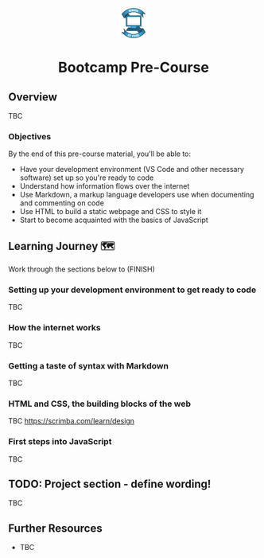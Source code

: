 <div align="center">
    <img alt="School of Code" src="./images/soc-logo.png" width="60" />
</div>
<h1 align="center">
  Bootcamp Pre-Course
</h1>

## Overview

TBC

### Objectives

By the end of this pre-course material, you'll be able to:

- Have your development environment (VS Code and other necessary software) set up so you're ready to code
- Understand how information flows over the internet
- Use Markdown, a markup language developers use when documenting and commenting on code
- Use HTML to build a static webpage and CSS to style it
- Start to become acquainted with the basics of JavaScript

## Learning Journey 🗺

Work through the sections below to (FINISH)

### Setting up your development environment to get ready to code

TBC

### How the internet works

TBC

### Getting a taste of syntax with Markdown

TBC

### HTML and CSS, the building blocks of the web

TBC
https://scrimba.com/learn/design

### First steps into JavaScript

TBC

## TODO: Project section - define wording!

TBC

## Further Resources

- TBC
